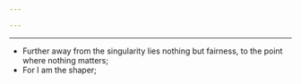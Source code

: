 ```yaml
---

---
```

---
-  Further away from the singularity lies nothing but fairness, to the point where nothing matters;
-  For I am the shaper;
